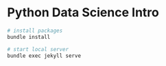 # Python Data Science Intro

```sh
# install packages
bundle install

# start local server
bundle exec jekyll serve
```
